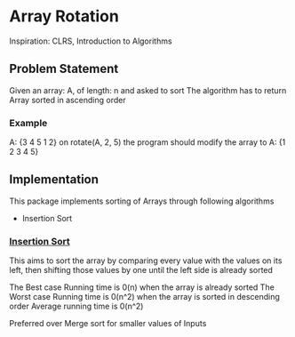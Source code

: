# Array Rotation
Inspiration: CLRS, Introduction to Algorithms

## Problem Statement
Given an array: A, of length: n and asked to sort
The algorithm has to return Array sorted in ascending order

### Example 
A: {3 4 5 1 2}
on rotate(A, 2, 5) the program should modify the array to
A: {1 2 3 4 5}
 
## Implementation
This package implements sorting of Arrays through following algorithms
  * Insertion Sort
  
### [Insertion Sort](./InsertionSort.java)
This aims to sort the array by comparing every value with the values on its left,
then shifting those values by one until the left side is already sorted

The Best case Running time is 0(n) when the array is already sorted
The Worst case Running time is 0(n^2) when the array is sorted in descending order
Average running time is 0(n^2)

Preferred over Merge sort for smaller values of Inputs 
